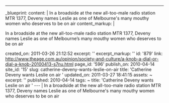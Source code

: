 ---
_blueprint:
  content: |
    In a broadside at the new all-too-male radio station MTR 1377, Deveny names Leslie as one of Melbourne's many mouthy women who deserves to be on air
  content_markup: |
    <p>In a broadside at the new all-too-male radio station MTR 1377, Deveny names Leslie as one of Melbourne&rsquo;s many mouthy women who deserves to be on air</p>
  created_on: 2011-03-26 21:12:52
  excerpt: ''
  excerpt_markup: ''
  id: '879'
  link: http://www.theage.com.au/opinion/society-and-culture/a-knob-a-dial-or-dial-a-knob-20100413-s7nu.html
  page_id: '596'
  publish_on: 2010-04-14
  site_id: '15'
  slug: catherine-deveny-wants-leslie-on-air
  title: 'Catherine Deveny wants Leslie on air '
  updated_on: 2011-03-27 18:41:15
assets: ~
excerpt: ''
published: 2010-04-14
tags: ~
title: 'Catherine Deveny wants Leslie on air '
--- |
  In a broadside at the new all-too-male radio station MTR 1377, Deveny names Leslie as one of Melbourne's many mouthy women who deserves to be on air
